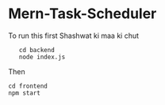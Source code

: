 # Mern-Task-Scheduler

To run this first Shashwat ki maa ki chut
```
   cd backend
   node index.js
 ```

Then 
```
cd frontend
npm start
```
